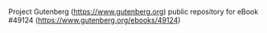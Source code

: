 Project Gutenberg (https://www.gutenberg.org) public repository for eBook #49124 (https://www.gutenberg.org/ebooks/49124)
